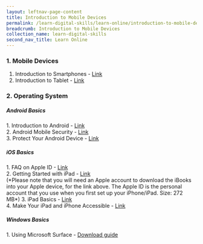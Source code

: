 ```yaml
---
layout: leftnav-page-content
title: Introduction to Mobile Devices
permalink: /learn-digital-skills/learn-online/introduction-to-mobile-devices/
breadcrumb: Introduction to Mobile Devices
collection_name: learn-digital-skills
second_nav_title: Learn Online
---
```

<h3>1. Mobile Devices</h3>
 
 1. Introduction to Smartphones - <a href="https://www.digitalunite.com/technology-guides/smartphones-tablets/smartphones" target="_blank">Link</a><br>
 2. Introduction to Tablet - <a href="https://www.digitalunite.com/technology-guides/smartphones-tablets/tablet-computers" target="_blank">Link</a><br>

<h3>2. Operating System</h3>
 <h5>Android Basics</h5>
   1. Introduction to Android - <a href="https://edu.gcfglobal.org/en/androidbasics/" target="_blank">Link</a><br>
   2. Android Mobile Security - <a href="https://www.csa.gov.sg/gosafeonline/go-safe-for-me/homeinternetusers/android-mobile-security-what-you-need-to-know-about-malicious-apps" target="_blank">Link</a><br>
   3. Protect Your Android Device - <a href="https://support.google.com/android/answer/6215472?hl=en" target="_blank">Link</a><br>
  
<h5>iOS Basics</h5>
   1. FAQ on Apple ID  - <a href="https://appleid.apple.com/faq/#!&page=faq" target="_blank">Link</a><br>
   2. Getting Started with iPad - <a href="https://books.apple.com/us/book/ipad-starter-guide-ios-10/id1181563338" target="_blank">Link</a><br>(*Please note that you will need an Apple account to download the iBooks into your Apple device, for the link above. The Apple ID is the personal account that you use when you first set up your iPhone/iPad. Size: 272 MB*)
   3.  iPad Basics - <a href="https://edu.gcfglobal.org/en/ipadbasics/" target="_blank">Link</a><br>
   4. Make Your iPad and iPhone Accessible - <a href="https://www.apple.com/accessibility/" target="_blank">Link</a><br>

<h5>Windows Basics</h5>
   1. Using Microsoft Surface - <a href="/files/surface-pro-4-user-guide-EN.pdf">Download guide</a><br>
 
